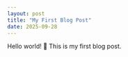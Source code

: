 ```yaml
---
layout: post
title: "My First Blog Post"
date: 2025-09-28
---
```

Hello world! 🎉 This is my first blog post.
